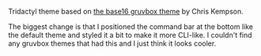 Tridactyl theme based on [the base16 gruvbox theme](https://github.com/chriskempson/base16) by Chris Kempson.

The biggest change is that I positioned the command bar at the bottom like the default theme and styled it a bit to make it more CLI-like. 
I couldn't find any gruvbox themes that had this and I just think it looks cooler.

